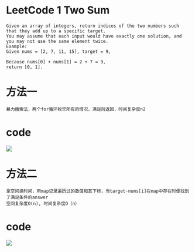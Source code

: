 # LeetCode 1 Two Sum

```
Given an array of integers, return indices of the two numbers such that they add up to a specific target.
You may assume that each input would have exactly one solution, and you may not use the same element twice.
Example:
Given nums = [2, 7, 11, 15], target = 9,

Because nums[0] + nums[1] = 2 + 7 = 9,
return [0, 1].
```


# 方法一
```
暴力搜索法，两个for循环枚举所有的情况，满足则返回，时间复杂度n2

```
# code
![](https://github.com/only-you/-/blob/master/picture/twosum1.png)

# 方法二
```
拿空间换时间，用map记录遍历过的数值和其下标，当target-nums[i]在map中存在时便找到了满足条件的answer
空间复杂度O(n), 时间复杂度O（n）

```
# code
![](https://github.com/only-you/-/blob/master/picture/twosum2.png)
